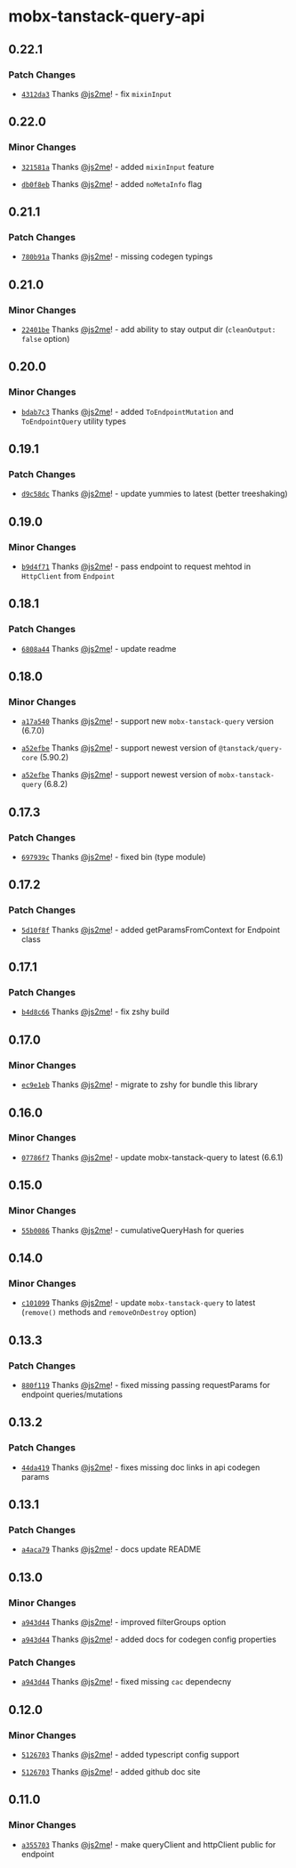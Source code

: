 # mobx-tanstack-query-api

## 0.22.1

### Patch Changes

- [`4312da3`](https://github.com/js2me/mobx-tanstack-query-api/commit/4312da38fc9bcb8c168c9c115e8e3c62ab42f6c0) Thanks [@js2me](https://github.com/js2me)! - fix `mixinInput`

## 0.22.0

### Minor Changes

- [`321581a`](https://github.com/js2me/mobx-tanstack-query-api/commit/321581aa93f04a89928c901875eb13c92e7b20cd) Thanks [@js2me](https://github.com/js2me)! - added `mixinInput` feature

- [`db0f8eb`](https://github.com/js2me/mobx-tanstack-query-api/commit/db0f8ebade2d36da14ede1ccc4c9d1a596915cc5) Thanks [@js2me](https://github.com/js2me)! - added `noMetaInfo` flag

## 0.21.1

### Patch Changes

- [`780b91a`](https://github.com/js2me/mobx-tanstack-query-api/commit/780b91abc6c260805114d763f07bc5cbb4c152ea) Thanks [@js2me](https://github.com/js2me)! - missing codegen typings

## 0.21.0

### Minor Changes

- [`22401be`](https://github.com/js2me/mobx-tanstack-query-api/commit/22401be492286a19d6787459939234be4e254477) Thanks [@js2me](https://github.com/js2me)! - add ability to stay output dir (`cleanOutput: false` option)

## 0.20.0

### Minor Changes

- [`bdab7c3`](https://github.com/js2me/mobx-tanstack-query-api/commit/bdab7c318d4acb04c087a73d241770720eadc139) Thanks [@js2me](https://github.com/js2me)! - added `ToEndpointMutation` and `ToEndpointQuery` utility types

## 0.19.1

### Patch Changes

- [`d9c58dc`](https://github.com/js2me/mobx-tanstack-query-api/commit/d9c58dcfc39f6998ffeea9318110648a7a58b906) Thanks [@js2me](https://github.com/js2me)! - update yummies to latest (better treeshaking)

## 0.19.0

### Minor Changes

- [`b9d4f71`](https://github.com/js2me/mobx-tanstack-query-api/commit/b9d4f71adc151e679cad45942cf2330760c66350) Thanks [@js2me](https://github.com/js2me)! - pass endpoint to request mehtod in `HttpClient` from `Endpoint`

## 0.18.1

### Patch Changes

- [`6808a44`](https://github.com/js2me/mobx-tanstack-query-api/commit/6808a447b24c3262a494c7b1e87cbb9e4d3fabb5) Thanks [@js2me](https://github.com/js2me)! - update readme

## 0.18.0

### Minor Changes

- [`a17a540`](https://github.com/js2me/mobx-tanstack-query-api/commit/a17a54079daeb84b0ca322a0c57df8a7c8733d03) Thanks [@js2me](https://github.com/js2me)! - support new `mobx-tanstack-query` version (6.7.0)

- [`a52efbe`](https://github.com/js2me/mobx-tanstack-query-api/commit/a52efbe00d88bfdf8f1841fadf04af12be8a2027) Thanks [@js2me](https://github.com/js2me)! - support newest version of `@tanstack/query-core` (5.90.2)

- [`a52efbe`](https://github.com/js2me/mobx-tanstack-query-api/commit/a52efbe00d88bfdf8f1841fadf04af12be8a2027) Thanks [@js2me](https://github.com/js2me)! - support newest version of `mobx-tanstack-query` (6.8.2)

## 0.17.3

### Patch Changes

- [`697939c`](https://github.com/js2me/mobx-tanstack-query-api/commit/697939c1b2d5dcf74d81d369de55ecf8692f24f1) Thanks [@js2me](https://github.com/js2me)! - fixed bin (type module)

## 0.17.2

### Patch Changes

- [`5d10f8f`](https://github.com/js2me/mobx-tanstack-query-api/commit/5d10f8ff58ba2cb162a7619290aecd8f2b6d2a36) Thanks [@js2me](https://github.com/js2me)! - added getParamsFromContext for Endpoint class

## 0.17.1

### Patch Changes

- [`b4d8c66`](https://github.com/js2me/mobx-tanstack-query-api/commit/b4d8c6643555ed77c68435ea6443685dfbf15d10) Thanks [@js2me](https://github.com/js2me)! - fix zshy build

## 0.17.0

### Minor Changes

- [`ec9e1eb`](https://github.com/js2me/mobx-tanstack-query-api/commit/ec9e1eb8091b31a87694678ad1bb5f096d736150) Thanks [@js2me](https://github.com/js2me)! - migrate to zshy for bundle this library

## 0.16.0

### Minor Changes

- [`07786f7`](https://github.com/js2me/mobx-tanstack-query-api/commit/07786f7f6f38fc9c40a4be88698be71084a6ac83) Thanks [@js2me](https://github.com/js2me)! - update mobx-tanstack-query to latest (6.6.1)

## 0.15.0

### Minor Changes

- [`55b0086`](https://github.com/js2me/mobx-tanstack-query-api/commit/55b0086b144b44cab2c1eeaa87da87f666e37c0d) Thanks [@js2me](https://github.com/js2me)! - cumulativeQueryHash for queries

## 0.14.0

### Minor Changes

- [`c101099`](https://github.com/js2me/mobx-tanstack-query-api/commit/c101099a4ed9f33e504e1a9beccf2627c84f3d06) Thanks [@js2me](https://github.com/js2me)! - update `mobx-tanstack-query` to latest (`remove()` methods and `removeOnDestroy` option)

## 0.13.3

### Patch Changes

- [`880f119`](https://github.com/js2me/mobx-tanstack-query-api/commit/880f1198079f965f9d252fb128f8861639853a05) Thanks [@js2me](https://github.com/js2me)! - fixed missing passing requestParams for endpoint queries/mutations

## 0.13.2

### Patch Changes

- [`44da419`](https://github.com/js2me/mobx-tanstack-query-api/commit/44da4190c354282247585387b7ec00a06e7cdc9e) Thanks [@js2me](https://github.com/js2me)! - fixes missing doc links in api codegen params

## 0.13.1

### Patch Changes

- [`a4aca79`](https://github.com/js2me/mobx-tanstack-query-api/commit/a4aca79c7841234cca345c4c2dd4640c8d2398c5) Thanks [@js2me](https://github.com/js2me)! - docs update README

## 0.13.0

### Minor Changes

- [`a943d44`](https://github.com/js2me/mobx-tanstack-query-api/commit/a943d441e30317db397a00222e749ef7cb09b527) Thanks [@js2me](https://github.com/js2me)! - improved filterGroups option

- [`a943d44`](https://github.com/js2me/mobx-tanstack-query-api/commit/a943d441e30317db397a00222e749ef7cb09b527) Thanks [@js2me](https://github.com/js2me)! - added docs for codegen config properties

### Patch Changes

- [`a943d44`](https://github.com/js2me/mobx-tanstack-query-api/commit/a943d441e30317db397a00222e749ef7cb09b527) Thanks [@js2me](https://github.com/js2me)! - fixed missing `cac` dependecny

## 0.12.0

### Minor Changes

- [`5126703`](https://github.com/js2me/mobx-tanstack-query-api/commit/5126703958422850657aadf80b4f82c76cbedb4d) Thanks [@js2me](https://github.com/js2me)! - added typescript config support

- [`5126703`](https://github.com/js2me/mobx-tanstack-query-api/commit/5126703958422850657aadf80b4f82c76cbedb4d) Thanks [@js2me](https://github.com/js2me)! - added github doc site

## 0.11.0

### Minor Changes

- [`a355703`](https://github.com/js2me/mobx-tanstack-query-api/commit/443191d436ee20a11b6dc7b51654f6619a355703) Thanks [@js2me](https://github.com/js2me)! - make queryClient and httpClient public for endpoint
